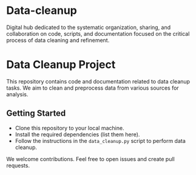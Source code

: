 # Data-cleanup
Digital hub dedicated to the systematic organization, sharing, and collaboration on code, scripts, and documentation focused on the critical process of data cleaning and refinement.

# Data Cleanup Project

This repository contains code and documentation related to data cleanup tasks. We aim to clean and preprocess data from various sources for analysis.

## Getting Started

- Clone this repository to your local machine.
- Install the required dependencies (list them here).
- Follow the instructions in the `data_cleanup.py` script to perform data cleanup.

We welcome contributions. Feel free to open issues and create pull requests.

